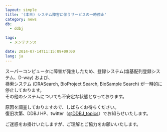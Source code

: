 ```yaml
---
layout: simple
title: '(本日) システム障害に伴うサービスの一時停止'
category: news
db:
  - ddbj

tags:
  - メンテナンス

date: 2014-07-14T11:15:09+09:00
lang: ja
---
```


<p>スーパーコンピュータに障害が発生したため、登録システム(塩基配列登録システム、D-way) および、<br>検索システム (DRASearch, BioProject Search, BioSample Search) が一時的に停止しております。<br>その他のシステムについても不安定な状態となっております。</p>

<p>原因を調査しておりますので、しばらくお待ちください。<br>復旧次第、DDBJ HP、twitter（<a href="https://twitter.com/DDBJ_topics">@DDBJ_topics</a>）でお知らせいたします。</p>

<p>ご迷惑をお掛けいたしますが、ご理解とご協力をお願いいたします。</p>
